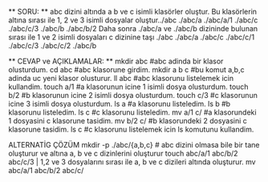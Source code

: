 ** SORU: **
abc dizini altında a b ve c isimli klasörler oluştur. Bu klasörlerin altına sırası ile 1, 2 ve 3 isimli dosyalar oluştur../abc
  ./abc/a
  ./abc/a/1
  ./abc/c
  ./abc/c/3
  ./abc/b
  ./abc/b/2
Daha sonra ./abc/a ve ./abc/b dizininde bulunan sırası ile 1 ve 2 isimli dosyaları c dizinine taşı
  ./abc
  ./abc/a
  ./abc/c
  ./abc/c/1
  ./abc/c/3
  ./abc/c/2
  ./abc/b

** CEVAP ve AÇIKLAMALAR: **
mkdir abc #abc adinda bir klasor olusturdum.
cd abc #abc klasorune girdim.
mkdir a b c #bu komut a,b,c adinda uc yeni klasor olusturur.
ll abc #abc klasorunu listelemek icin kullandim.
touch a/1 #a klasorunun icine 1 isimli dosya olusturdum.
touch b/2 #b klasorunun icine 2 isimli dosya olusturdum.
touch c/3 #c klasorunun icine 3 isimli dosya olusturdum.
ls a #a klasorunu listeledim.
ls b #b klasorunu listeledim.
ls c #c klasorunu listeledim.
mv a/1 c/ #a klasorundeki 1 dosyasini c klasorune tasidim.
mv b/2 c/ #b klasorundeki 2 dosyasini c klasorune tasidim.
ls c #c klasorunu listelemek icin ls komutunu kullandim.

ALTERNATİG ÇÖZÜM
mkdir -p ./abc/{a,b,c} # abc dizini olmasa bile bir tane oluşturur ve altına a, b ve c dizinlerini oluşturur
touch abc/a/1 abc/b/2 abc/c/3  | 1,2 ve 3 dosyalarını sırası ile a, b ve c dizileri altında oluşturur.
mv abc/a/1 abc/b/2 abc/c/ 


